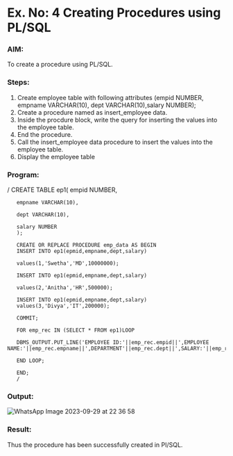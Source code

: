 # Ex. No: 4 Creating Procedures using PL/SQL

### AIM: 

To create a procedure using PL/SQL.

### Steps:
1. Create employee table with following attributes (empid NUMBER, empname VARCHAR(10), dept VARCHAR(10),salary NUMBER);
2. Create a procedure named as insert_employee data.
3. Inside the procdure block, write the query for inserting the values into the employee table.
4. End the procedure.
5. Call the insert_employee data procedure to insert the values into the employee table.
6. Display the employee table

### Program:
/
CREATE TABLE ep1(
       empid NUMBER,
       
       empname VARCHAR(10),
       
       dept VARCHAR(10),
       
       salary NUMBER
       );
       
       CREATE OR REPLACE PROCEDURE emp_data AS BEGIN
       INSERT INTO ep1(epmid,empname,dept,salary)
       
       values(1,'Swetha','MD',10000000);
       
       INSERT INTO ep1(epmid,empname,dept,salary)
       
       values(2,'Anitha','HR',500000);
       
       INSERT INTO ep1(epmid,empname,dept,salary)
       values(3,'Divya','IT',200000);
       
       COMMIT;
       
       FOR emp_rec IN (SELECT * FROM ep1)LOOP
       
       DBMS_OUTPUT.PUT_LINE('EMPLOYEE ID:'||emp_rec.empid||',EMPLOYEE NAME:'||emp_rec.empname||',DEPARTMENT'||emp_rec.dept||',SALARY:'||emp_rec.salary);
       
       END LOOP;
       
       END;
       /

### Output:

![WhatsApp Image 2023-09-29 at 22 36 58](https://github.com/niraunjana/Ex-No-4-Creating-Procedures-using-PL-SQL/assets/119395610/279cbfc2-e484-4901-b39f-0eb0db4f0189)


### Result:

Thus the procedure has been successfully created in PI/SQL.

